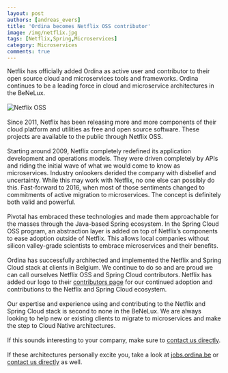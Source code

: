 ```yaml
---
layout: post
authors: [andreas_evers]
title: 'Ordina becomes Netflix OSS contributor'
image: /img/netflix.jpg
tags: [Netflix,Spring,Microservices]
category: Microservices
comments: true
---
```


Netflix has officially added Ordina as active user and contributor to their open source cloud and microservices tools and frameworks.
Ordina continues to be a leading force in cloud and microservice architectures in the BeNeLux.
<br/>
<br/>
<img class="image fit" src="{{ '/img/netflix-oss.jpg' | prepend: site.baseurl }}" alt="Netflix OSS" />
<br/>
<br/>
Since 2011, Netflix has been releasing more and more components of their cloud platform and utilities as free and open source software. 
These projects are available to the public through Netflix OSS.
<br/>
<br/>
Starting around 2009, Netflix completely redefined its application development and operations models. 
They were driven completely by APIs and riding the initial wave of what we would come to know as microservices. 
Industry onlookers derided the company with disbelief and uncertainty. 
While this may work with Netflix, no one else can possibly do this. 
Fast-forward to 2016, when most of those sentiments changed to commitments of active migration to microservices. 
The concept is definitely both valid and powerful.
<br/>
<br/>
Pivotal has embraced these technologies and made them approachable for the masses through the Java-based Spring ecosystem. 
In the Spring Cloud OSS program, an abstraction layer is added on top of Netflix’s components to ease adoption outside of Netflix. 
This allows local companies without silicon valley-grade scientists to embrace microservices and their benefits.
<br/>
<br/>
Ordina has successfully architected and implemented the Netflix and Spring Cloud stack at clients in Belgium. 
We continue to do so and are proud we can call ourselves Netflix OSS and Spring Cloud contributors. 
Netflix has added our logo to their [contributors page](https://netflix.github.io/powered-by-netflix-oss.html) 
for our continued adoption and contributions to the Netflix and Spring Cloud ecosystem.
<br/>
<br/>
Our expertise and experience using and contributing to the Netflix and Spring Cloud stack is second to none in the BeNeLux. 
We are always looking to help new or existing clients to migrate to microservices and make the step to Cloud Native architectures.
<br/>
<br/>
If this sounds interesting to your company, make sure to [contact us directly](mailto:andreas.evers@ordina.be).
<br/>
<br/>
If these architectures personally excite you, take a look at [jobs.ordina.be](http://jobs.ordina.be) or [contact us directly](mailto:andreas.evers@ordina.be) as well.
